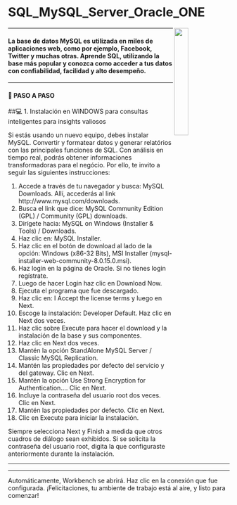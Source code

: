 ﻿# SQL_MySQL_Server_Oracle_ONE

<img align='right' src='https://github.com/LIZGRICAS/SQL_MySQL_Server_Oracle_ONE/assets/102168375/4302a125-9db1-450b-adb5-8dcfae0ab806' width='25%'> 


---

#### La base de datos MySQL es utilizada en miles de aplicaciones web, como por ejemplo, Facebook, Twitter y muchas otras. Aprende SQL, utilizando la base más popular y conozca como acceder a tus datos con confiabilidad, facilidad y alto desempeño.

---

#### 🌱 PASO A PASO



##💻 1. Instalación en WINDOWS para consultas inteligentes para insights valiosos

<p>Si estás usando un nuevo equipo, debes instalar MySQL. Convertir y formatear datos y generar relatórios con las principales funciones de SQL. Con análisis en tiempo real, podrás obtener informaciones transformadoras para el negócio. Por ello, te invito a seguir las siguientes instrucciones:</p>
<ol>
    <li>Accede a través de tu navegador y busca: MySQL Downloads. Allí, accederás al link http://www.mysql.com/downloads.</li>
    <li>Busca el link que dice: MySQL Community Edition (GPL) / Community (GPL) downloads.</li>
    <li>Dirígete hacia: MySQL on Windows (Installer & Tools) / Downloads.</li>
    <li>Haz clic en: MySQL Installer.</li>
    <li>Haz clic en el botón de download al lado de la opción: Windows (x86-32 Bits), MSI Installer (mysql-installer-web-community-8.0.15.0.msi).</li>
    <li>Haz login en la página de Oracle. Si no tienes login regístrate.</li>
    <li>Luego de hacer Login haz clic en Download Now.</li>
    <li>Ejecuta el programa que fue descargado.</li>
    <li>Haz clic en: I Accept the license terms y luego en Next.</li>
  <li>Escoge la instalación: Developer Default. Haz clic en Next dos veces.</li>
  <li>Haz clic sobre Execute para hacer el download y la instalación de la base y sus componentes.</li>
  <li>Haz clic en Next dos veces.</li>
  <li>Mantén la opción StandAlone MySQL Server / Classic MySQL Replication.</li>
  <li>Mantén las propiedades por defecto del servicio y del gateway. Clic en Next.</li>
  <li>Mantén la opción Use Strong Encryption for Authentication.... Clic en Next.</li>
  <li>Incluye la contraseña del usuario root dos veces. Clic en Next.</li>
   <li>Mantén las propiedades por defecto. Clic en Next.</li>
   <li>Clic en Execute para iniciar la instalación.</li>
</ol>

<p>Siempre selecciona Next y Finish a medida que otros cuadros de diálogo sean exhibidos. Si se solicita la contraseña del usuario root, digita la que configuraste anteriormente durante la instalación.<hr/><hr/>Automáticamente, Workbench se abrirá. Haz clic en la conexión que fue configurada. ¡Felicitaciones, tu ambiente de trabajo está al aire, y listo para comenzar!</p>
